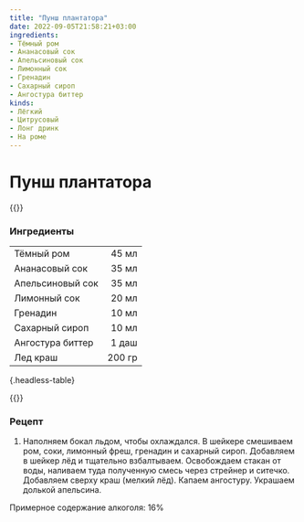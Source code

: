 ```yaml
---
title: "Пунш плантатора"
date: 2022-09-05T21:58:21+03:00
ingredients:
- Тёмный ром
- Ананасовый сок
- Апельсиновый сок
- Лимонный сок
- Гренадин
- Сахарный сироп
- Ангостура биттер
kinds:
- Лёгкий
- Цитрусовый
- Лонг дринк
- На роме
---
```


Пунш плантатора
========================
{{<kindsDescription>}}


### Ингредиенты

|                  |        |
| ---------------- | -----: |
| Тёмный ром       |  45 мл |
| Ананасовый сок   |  35 мл |
| Апельсиновый сок |  35 мл |
| Лимонный сок     |  20 мл |
| Гренадин         |  10 мл |
| Сахарный сироп   |  10 мл |
| Ангостура биттер |  1 даш |
| Лед краш         | 200 гр |
{.headless-table}

{{<cookingOption name="Шейкер, Хайбол">}}

### Рецепт

1. Наполняем бокал льдом, чтобы охлаждался.
В шейкере смешиваем ром, соки, лимонный фреш, гренадин и сахарный сироп.
Добавляем в шейкер лёд и тщательно взбалтываем.
Освобождаем стакан от воды, наливаем туда полученную смесь через стрейнер и ситечко.
Добавляем сверху краш (мелкий лёд).
Капаем ангостуру.
Украшаем долькой апельсина.


Примерное содержание алкоголя: 16%